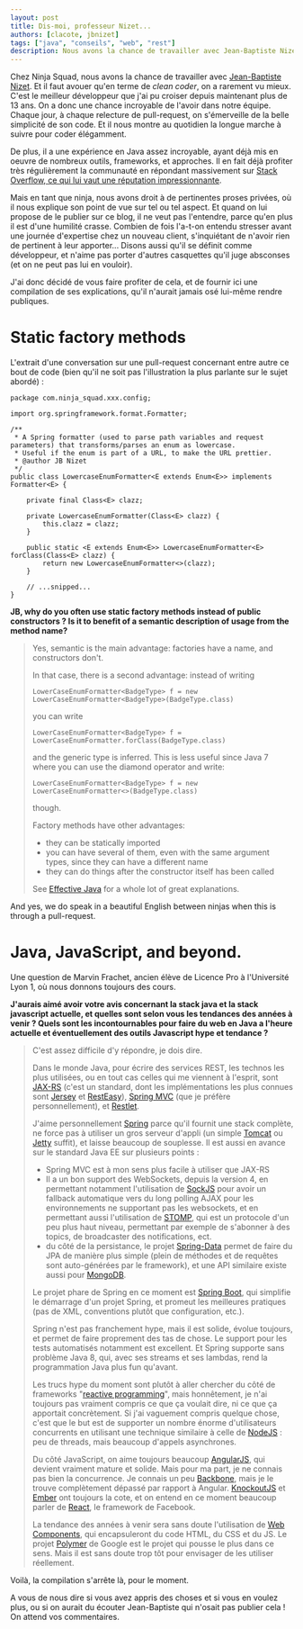 ```yaml
---
layout: post
title: Dis-moi, professeur Nizet...
authors: [clacote, jbnizet]
tags: ["java", "conseils", "web", "rest"]
description: Nous avons la chance de travailler avec Jean-Baptiste Nizet, et de profiter de son talent de développeur au quotidien. Voici une compilation de ses bons conseils.
---
```


Chez Ninja Squad, nous avons la chance de travailler avec [Jean-Baptiste Nizet](https://ninja-squad.fr/team#JB). Et il faut avouer qu'en terme de _clean coder_, on a rarement vu mieux. C'est le meilleur développeur que j'ai pu croiser depuis maintenant plus de 13 ans. On a donc une chance incroyable de l'avoir dans notre équipe. Chaque jour, à chaque relecture de pull-request, on s'émerveille de la belle simplicité de son code. Et il nous montre au quotidien la longue marche à suivre pour coder élégamment.

De plus, il a une expérience en Java assez incroyable, ayant déjà mis en oeuvre de nombreux outils, frameworks, et approches. Il en fait déjà profiter très régulièrement la communauté en répondant massivement sur [Stack Overflow, ce qui lui vaut une réputation impressionnante](http://stackoverflow.com/users/571407/jb-nizet).

Mais en tant que ninja, nous avons droit à de pertinentes proses privées, où il nous explique son point de vue sur tel ou tel aspect. Et quand on lui propose de le publier sur ce blog, il ne veut pas l'entendre, parce qu'en plus il est d'une humilité crasse. Combien de fois l'a-t-on entendu stresser avant une journée d'expertise chez un nouveau client, s'inquiétant de n'avoir rien de pertinent à leur apporter... Disons aussi qu'il se définit comme développeur, et n'aime pas porter d'autres casquettes qu'il juge absconses (et on ne peut pas lui en vouloir).

J'ai donc décidé de vous faire profiter de cela, et de fournir ici une compilation de ses explications, qu'il n'aurait jamais osé lui-même rendre publiques.

# Static factory methods

L'extrait d'une conversation sur une pull-request concernant entre autre ce bout de code (bien qu'il ne soit pas l'illustration la plus parlante sur le sujet abordé)&nbsp;:

    package com.ninja_squad.xxx.config;

    import org.springframework.format.Formatter;

    /**
     * A Spring formatter (used to parse path variables and request parameters) that transforms/parses an enum as lowercase.
     * Useful if the enum is part of a URL, to make the URL prettier.
     * @author JB Nizet
     */
    public class LowercaseEnumFormatter<E extends Enum<E>> implements Formatter<E> {

        private final Class<E> clazz;

        private LowercaseEnumFormatter(Class<E> clazz) {
            this.clazz = clazz;
        }

        public static <E extends Enum<E>> LowercaseEnumFormatter<E> forClass(Class<E> clazz) {
            return new LowercaseEnumFormatter<>(clazz);
        }

        // ...snipped...
    }


**JB, why do you often use static factory methods instead of public constructors&nbsp;? Is it to benefit of a semantic description of usage from the method name?**

> Yes, semantic is the main advantage: factories have a name, and constructors don't.
>
> In that case, there is a second advantage: instead of writing
>
>     LowerCaseEnumFormatter<BadgeType> f = new LowerCaseEnumFormatter<BadgeType>(BadgeType.class)
>
> you can write
>
>     LowerCaseEnumFormatter<BadgeType> f = LowerCaseEnumFormatter.forClass(BadgeType.class)
>
> and the generic type is inferred. This is less useful since Java 7 where you can use the diamond operator and write:
>
>     LowerCaseEnumFormatter<BadgeType> f = new LowerCaseEnumFormatter<>(BadgeType.class)
>
> though.
>
> Factory methods have other advantages:
>
> * they can be statically imported
> * you can have several of them, even with the same argument types, since they can have a different name
> * they can do things after the constructor itself has been called
>
> See [Effective Java](http://books.google.fr/books?id=ka2VUBqHiWkC&pg=PA5&dq=effective+java+%22Creating+and+Destroying+Objects%22&hl=fr&sa=X&ei=9sJtVJKnHcPgatiMgJAC&ved=0CCIQ6AEwAA#v=onepage&q=effective%20java%20%22Creating%20and%20Destroying%20Objects%22&f=false) for a whole lot of great explanations.

And yes, we do speak in a beautiful English between ninjas when this is through a pull-request.

# Java, JavaScript, and beyond.

Une question de Marvin Frachet, ancien élève de Licence Pro à l'Université Lyon 1, où nous donnons toujours des cours.

**J'aurais aimé avoir votre avis concernant la stack java et la stack javascript actuelle, et quelles sont selon vous les tendances des années à venir&nbsp;? Quels sont les incontournables pour faire du web en Java a l'heure actuelle et éventuellement des outils Javascript hype et tendance&nbsp;?**

> C'est assez difficile d'y répondre, je dois dire.
>
> Dans le monde Java, pour écrire des services REST, les technos les plus utilisées, ou en tout cas celles qui me viennent à l'esprit, sont [JAX-RS](https://jax-rs-spec.java.net) (c'est un standard, dont les implémentations les plus connues sont [Jersey](https://jersey.java.net) et [RestEasy](http://resteasy.jboss.org)), [Spring MVC](http://docs.spring.io/spring/docs/current/spring-framework-reference/html/mvc.html) (que je préfère personnellement), et [Restlet](http://restlet.com).
>
> J'aime personnellement [Spring](http://spring.io) parce qu'il fournit une stack complète, ne force pas à utiliser un gros serveur d'appli (un simple [Tomcat](http://tomcat.apache.org) ou [Jetty](http://eclipse.org/jetty/) suffit), et laisse beaucoup de souplesse. Il est aussi en avance sur le standard Java EE sur plusieurs points&nbsp;:
>
> * Spring MVC est à mon sens plus facile à utiliser que JAX-RS
> * Il a un bon support des WebSockets, depuis la version 4, en permettant notamment l'utilisation de [SockJS](https://github.com/sockjs) pour avoir un fallback automatique vers du long polling AJAX pour les environnements ne supportant pas les websockets, et en permettant aussi l'utilisation de [STOMP](http://stomp.github.io), qui est un protocole d'un peu plus haut niveau, permettant par exemple de s'abonner à des topics, de broadcaster des notifications, ect.
> * du côté de la persistance, le projet [Spring-Data](http://projects.spring.io/spring-data/) permet de faire du JPA de manière plus simple (plein de méthodes et de requêtes sont auto-générées par le framework), et une API similaire existe aussi pour [MongoDB](http://www.mongodb.org).
>
> Le projet phare de Spring en ce moment est [Spring Boot](http://projects.spring.io/spring-boot/), qui simplifie le démarrage d'un projet Spring, et promeut les meilleures pratiques (pas de XML, conventions plutôt que configuration, etc.).
>
> Spring n'est pas franchement hype, mais il est solide, évolue toujours, et permet de faire proprement des tas de chose. Le support pour les tests automatisés notamment est excellent. Et Spring supporte sans problème Java 8, qui, avec ses streams et ses lambdas, rend la programmation Java plus fun qu'avant.
>
> Les trucs hype du moment sont plutôt à aller chercher du côté de frameworks "[reactive programming](http://www.reactivemanifesto.org)", mais honnêtement, je n'ai toujours pas vraiment compris ce que ça voulait dire, ni ce que ça apportait concrètement. Si j'ai vaguement compris quelque chose, c'est que le but est de supporter un nombre énorme d'utilisateurs concurrents en utilisant une technique similaire à celle de [NodeJS](http://nodejs.org)&nbsp;: peu de threads, mais beaucoup d'appels asynchrones.
>
> Du côté JavaScript, on aime toujours beaucoup [AngularJS](https://angularjs.org), qui devient vraiment mature et solide. Mais pour ma part, je ne connais pas bien la concurrence. Je connais un peu [Backbone](http://backbonejs.org), mais je le trouve complètement dépassé par rapport à Angular. [KnockoutJS](http://knockoutjs.com) et [Ember](http://emberjs.com) ont toujours la cote, et on entend en ce moment beaucoup parler de [React](http://facebook.github.io/react/), le framework de Facebook.
>
> La tendance des années à venir sera sans doute l'utilisation de [Web Components](http://webcomponents.org), qui encapsuleront du code HTML, du CSS et du JS. Le projet [Polymer](https://www.polymer-project.org) de Google est le projet qui pousse le plus dans ce sens. Mais il est sans doute trop tôt pour envisager de les utiliser réellement.

Voilà, la compilation s'arrête là, pour le moment.  

A vous de nous dire si vous avez appris des choses et si vous en voulez plus, ou si on aurait du écouter Jean-Baptiste qui n'osait pas publier cela&nbsp;!  
On attend vos commentaires.
